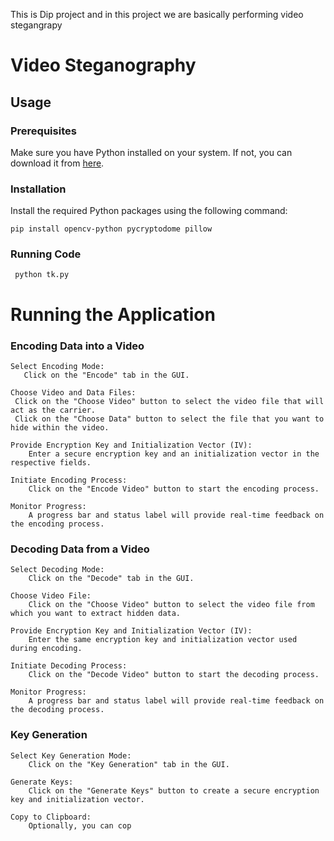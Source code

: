 This is Dip project and in this project we are basically performing video stegangrapy

# Video Steganography

## Usage

### Prerequisites

Make sure you have Python installed on your system. If not, you can download it from [here](https://www.python.org/).

### Installation

Install the required Python packages using the following command:

``` 
pip install opencv-python pycryptodome pillow 

``` 

### Running Code

``` 
 python tk.py 
``` 


# Running the Application


### Encoding Data into a Video

    Select Encoding Mode:
       Click on the "Encode" tab in the GUI.

    Choose Video and Data Files:
     Click on the "Choose Video" button to select the video file that will act as the carrier.
     Click on the "Choose Data" button to select the file that you want to hide within the video.

    Provide Encryption Key and Initialization Vector (IV):
        Enter a secure encryption key and an initialization vector in the respective fields.

    Initiate Encoding Process:
        Click on the "Encode Video" button to start the encoding process.

    Monitor Progress:
        A progress bar and status label will provide real-time feedback on the encoding process.

### Decoding Data from a Video

    Select Decoding Mode:
        Click on the "Decode" tab in the GUI.

    Choose Video File:
        Click on the "Choose Video" button to select the video file from which you want to extract hidden data.

    Provide Encryption Key and Initialization Vector (IV):
        Enter the same encryption key and initialization vector used during encoding.

    Initiate Decoding Process:
        Click on the "Decode Video" button to start the decoding process.

    Monitor Progress:
        A progress bar and status label will provide real-time feedback on the decoding process.
 
### Key Generation

    Select Key Generation Mode:
        Click on the "Key Generation" tab in the GUI.

    Generate Keys:
        Click on the "Generate Keys" button to create a secure encryption key and initialization vector.

    Copy to Clipboard:
        Optionally, you can cop

